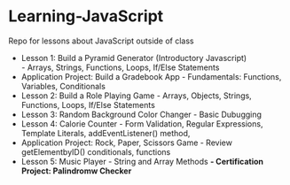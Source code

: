 # Learning-JavaScript
Repo for lessons about JavaScript outside of class
 - Lesson 1: Build a Pyramid Generator (Introductory Javascript)    
        - Arrays, Strings, Functions, Loops, If/Else Statements
 - Application Project: Build a Gradebook App
        - Fundamentals: Functions, Variables, Conditionals
 - Lesson 2: Build a Role Playing Game
         - Arrays, Objects, Strings, Functions, Loops, If/Else Statements
 - Lesson 3: Random Background Color Changer
        - Basic Dubugging
 - Lesson 4: Calorie Counter
        - Form Validation, Regular Expressions, Template Literals, addEventListener() method, 
 - Application Project: Rock, Paper, Scissors Game
        - Review getElementbyID() conditionals, functions
 - Lesson 5: Music Player
        - String and Array Methods
**- Certification Project: Palindromw Checker**